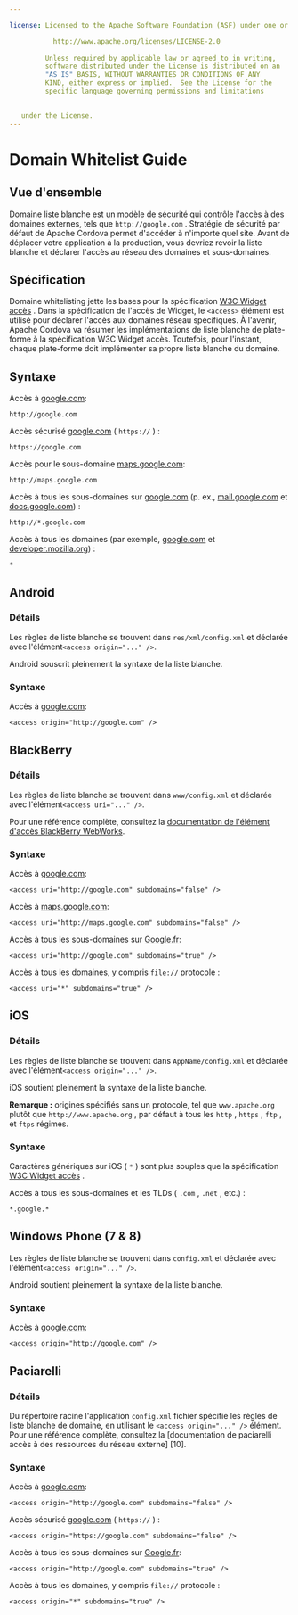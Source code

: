 ```yaml
---

license: Licensed to the Apache Software Foundation (ASF) under one or more contributor license agreements. See the NOTICE file distributed with this work for additional information regarding copyright ownership. The ASF licenses this file to you under the Apache License, Version 2.0 (the "License"); you may not use this file except in compliance with the License. You may obtain a copy of the License at

           http://www.apache.org/licenses/LICENSE-2.0
    
         Unless required by applicable law or agreed to in writing,
         software distributed under the License is distributed on an
         "AS IS" BASIS, WITHOUT WARRANTIES OR CONDITIONS OF ANY
         KIND, either express or implied.  See the License for the
         specific language governing permissions and limitations
    

   under the License.
---
```


# Domain Whitelist Guide

## Vue d'ensemble

Domaine liste blanche est un modèle de sécurité qui contrôle l'accès à des domaines externes, tels que `http://google.com` . Stratégie de sécurité par défaut de Apache Cordova permet d'accéder à n'importe quel site. Avant de déplacer votre application à la production, vous devriez revoir la liste blanche et déclarer l'accès au réseau des domaines et sous-domaines.

## Spécification

Domaine whitelisting jette les bases pour la spécification [W3C Widget accès][1] . Dans la spécification de l'accès de Widget, le `<access>` élément est utilisé pour déclarer l'accès aux domaines réseau spécifiques. À l'avenir, Apache Cordova va résumer les implémentations de liste blanche de plate-forme à la spécification W3C Widget accès. Toutefois, pour l'instant, chaque plate-forme doit implémenter sa propre liste blanche du domaine.

 [1]: http://www.w3.org/TR/widgets-access/

## Syntaxe

Accès à [google.com][2]:

 [2]: http://google.com

    http://google.com
    

Accès sécurisé [google.com][3] ( `https://` ) :

 [3]: https://google.com

    https://google.com
    

Accès pour le sous-domaine [maps.google.com][4]:

 [4]: http://maps.google.com

    http://maps.google.com
    

Accès à tous les sous-domaines sur [google.com][2] (p. ex., [mail.google.com][5] et [docs.google.com][6]) :

 [5]: http://mail.google.com
 [6]: http://docs.google.com

    http://*.google.com
    

Accès à tous les domaines (par exemple, [google.com][2] et [developer.mozilla.org][7]) :

 [7]: http://developer.mozilla.org

    *
    

## Android

### Détails

Les règles de liste blanche se trouvent dans `res/xml/config.xml` et déclarée avec l'élément`<access origin="..." />`.

Android souscrit pleinement la syntaxe de la liste blanche.

### Syntaxe

Accès à [google.com][2]:

    <access origin="http://google.com" />
    

## BlackBerry

### Détails

Les règles de liste blanche se trouvent dans `www/config.xml` et déclarée avec l'élément`<access uri="..." />`.

Pour une référence complète, consultez la [documentation de l'élément d'accès BlackBerry WebWorks][8].

 [8]: https://developer.blackberry.com/html5/documentation/ww_developing/Access_element_834677_11.html

### Syntaxe

Accès à [google.com][2]:

    <access uri="http://google.com" subdomains="false" />
    

Accès à [maps.google.com][4]:

    <access uri="http://maps.google.com" subdomains="false" />
    

Accès à tous les sous-domaines sur [Google.fr][2]:

    <access uri="http://google.com" subdomains="true" />
    

Accès à tous les domaines, y compris `file://` protocole :

    <access uri="*" subdomains="true" />
    

## iOS

### Détails

Les règles de liste blanche se trouvent dans `AppName/config.xml` et déclarée avec l'élément`<access origin="..." />`.

iOS soutient pleinement la syntaxe de la liste blanche.

**Remarque :** origines spécifiés sans un protocole, tel que `www.apache.org` plutôt que `http://www.apache.org` , par défaut à tous les `http` , `https` , `ftp` , et `ftps` régimes.

### Syntaxe

Caractères génériques sur iOS ( `*` ) sont plus souples que la spécification [W3C Widget accès][1] .

Accès à tous les sous-domaines et les TLDs ( `.com` , `.net` , etc.) :

    *.google.*
    

## Windows Phone (7 & 8)

Les règles de liste blanche se trouvent dans `config.xml` et déclarée avec l'élément`<access origin="..." />`.

Android soutient pleinement la syntaxe de la liste blanche.

### Syntaxe

Accès à [google.com][2]:

    <access origin="http://google.com" />
    

## Paciarelli

### Détails

Du répertoire racine l'application `config.xml` fichier spécifie les règles de liste blanche de domaine, en utilisant le `<access origin="..." />` élément. Pour une référence complète, consultez la \[documentation de paciarelli accès à des ressources du réseau externe\] \[10\].

### Syntaxe

Accès à [google.com][2]:

    <access origin="http://google.com" subdomains="false" />
    

Accès sécurisé [google.com][3] ( `https://` ) :

    <access origin="https://google.com" subdomains="false" />
    

Accès à tous les sous-domaines sur [Google.fr][2]:

    <access origin="http://google.com" subdomains="true" />
    

Accès à tous les domaines, y compris `file://` protocole :

    <access origin="*" subdomains="true" />